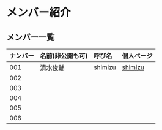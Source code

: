 # メンバー紹介

## メンバー一覧
|  ナンバー  |  名前(非公開も可)  |  呼び名   |  個人ページ  |
| :--------- | :----------------- | :-------- | :----------- |
|        001 | 清水俊輔           | shimizu   | [shimizu](001.shimizu.md) |
|        002 |                    |           | []() |
|        003 |                    |           | []() |
|        004 |                    |           | []() |
|        005 |                    |           | []() |
|        006 |                    |           | []() |

